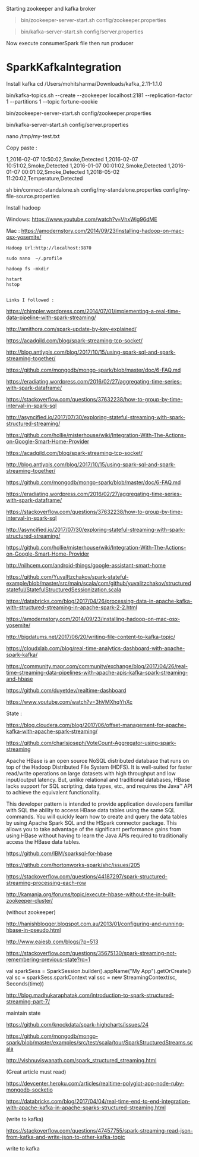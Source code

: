 Starting zookeeper and kafka broker

>bin/zookeeper-server-start.sh config/zookeeper.properties

>bin/kafka-server-start.sh config/server.properties 

Now execute consumerSpark file then run producer

# SparkKafkaIntegration



Install kafka 
cd /Users/mohitsharma/Downloads/kafka_2.11-1.1.0

bin/kafka-topics.sh --create --zookeeper localhost:2181 --replication-factor 1 --partitions 1 --topic fortune-cookie

bin/zookeeper-server-start.sh config/zookeeper.properties 

bin/kafka-server-start.sh config/server.properties 

nano /tmp/my-test.txt

Copy paste :

1,2016-02-07 10:50:02,Smoke,Detected
1,2016-02-07 10:51:02,Smoke,Detected
1,2016-01-07 00:01:02,Smoke,Detected
1,2016-01-07 00:01:02,Smoke,Detected
1,2018-05-02 11:20:02,Temperature,Detected

sh bin/connect-standalone.sh config/my-standalone.properties config/my-file-source.properties 


Install hadoop

Windows: https://www.youtube.com/watch?v=VhxWig96dME

Mac : https://amodernstory.com/2014/09/23/installing-hadoop-on-mac-osx-yosemite/


	Hadoop Url:http://localhost:9870

	sudo nano  ~/.profile

	hadoop fs -mkdir

	hstart
	hstop


	Links I followed :
  
  https://chimpler.wordpress.com/2014/07/01/implementing-a-real-time-data-pipeline-with-spark-streaming/


http://amithora.com/spark-update-by-key-explained/


https://acadgild.com/blog/spark-streaming-tcp-socket/


http://blog.antlypls.com/blog/2017/10/15/using-spark-sql-and-spark-streaming-together/

https://github.com/mongodb/mongo-spark/blob/master/doc/6-FAQ.md


https://eradiating.wordpress.com/2016/02/27/aggregating-time-series-with-spark-dataframe/


https://stackoverflow.com/questions/37632238/how-to-group-by-time-interval-in-spark-sql


http://asyncified.io/2017/07/30/exploring-stateful-streaming-with-spark-structured-streaming/​



https://github.com/hollie/misterhouse/wiki/Integration-With-The-Actions-on-Google-Smart-Home-Provider

https://acadgild.com/blog/spark-streaming-tcp-socket/


http://blog.antlypls.com/blog/2017/10/15/using-spark-sql-and-spark-streaming-together/

https://github.com/mongodb/mongo-spark/blob/master/doc/6-FAQ.md


https://eradiating.wordpress.com/2016/02/27/aggregating-time-series-with-spark-dataframe/


https://stackoverflow.com/questions/37632238/how-to-group-by-time-interval-in-spark-sql


http://asyncified.io/2017/07/30/exploring-stateful-streaming-with-spark-structured-streaming/​



https://github.com/hollie/misterhouse/wiki/Integration-With-The-Actions-on-Google-Smart-Home-Provider


http://nilhcem.com/android-things/google-assistant-smart-home


https://github.com/YuvalItzchakov/spark-stateful-example/blob/master/src/main/scala/com/github/yuvalitzchakov/structuredstateful/StatefulStructuredSessionization.scala


https://databricks.com/blog/2017/04/26/processing-data-in-apache-kafka-with-structured-streaming-in-apache-spark-2-2.html


https://amodernstory.com/2014/09/23/installing-hadoop-on-mac-osx-yosemite/


http://bigdatums.net/2017/06/20/writing-file-content-to-kafka-topic/



https://cloudxlab.com/blog/real-time-analytics-dashboard-with-apache-spark-kafka/


https://community.mapr.com/community/exchange/blog/2017/04/26/real-time-streaming-data-pipelines-with-apache-apis-kafka-spark-streaming-and-hbase



https://github.com/duyetdev/realtime-dashboard


https://www.youtube.com/watch?v=3hVMXhqYhXc


State :

https://blog.cloudera.com/blog/2017/06/offset-management-for-apache-kafka-with-apache-spark-streaming/


https://github.com/charlsjoseph/VoteCount-Aggregator-using-spark-streaming


Apache HBase is an open source NoSQL distributed database that runs on top of the Hadoop Distributed File System (HDFS). It is well-suited for faster read/write operations on large datasets with high throughput and low input/output latency. But, unlike relational and traditional databases, HBase lacks support for SQL scripting, data types, etc., and requires the Java™ API to achieve the equivalent functionality.

This developer pattern is intended to provide application developers familiar with SQL the ability to access HBase data tables using the same SQL commands. You will quickly learn how to create and query the data tables by using Apache Spark SQL and the HSpark connector package. This allows you to take advantage of the significant performance gains from using HBase without having to learn the Java APIs required to traditionally access the HBase data tables.


https://github.com/IBM/sparksql-for-hbase


https://github.com/hortonworks-spark/shc/issues/205


https://stackoverflow.com/questions/44187297/spark-structured-streaming-processing-each-row


http://kamanja.org/forums/topic/execute-hbase-without-the-in-built-zookeeper-cluster/

​(without zookeeper)

http://hanishblogger.blogspot.com.au/2013/01/configuring-and-running-hbase-in-pseudo.html


http://www.eaiesb.com/blogs/?p=513​


https://stackoverflow.com/questions/35675130/spark-streaming-not-remembering-previous-state?rq=1​



val sparkSess = SparkSession.builder().appName("My App").getOrCreate()
 val sc = sparkSess.sparkContext
 val ssc = new StreamingContext(sc, Seconds(time))​





http://blog.madhukaraphatak.com/introduction-to-spark-structured-streaming-part-7/​


maintain state


https://github.com/knockdata/spark-highcharts/issues/24



https://github.com/mongodb/mongo-spark/blob/master/examples/src/test/scala/tour/SparkStructuredStreams.scala


http://vishnuviswanath.com/spark_structured_streaming.html​

(Great article must read)


https://devcenter.heroku.com/articles/realtime-polyglot-app-node-ruby-mongodb-socketio​



https://databricks.com/blog/2017/04/04/real-time-end-to-end-integration-with-apache-kafka-in-apache-sparks-structured-streaming.html

(write to kafka)


https://stackoverflow.com/questions/47457755/spark-streaming-read-json-from-kafka-and-write-json-to-other-kafka-topic


write to kafka


